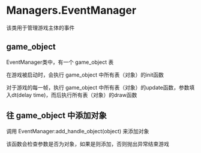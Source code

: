# Managers.EventManager

该类用于管理游戏主体的事件

## game\_object

EventManager类中，有一个 game\_object 表

在游戏被启动时，会执行 game\_object 中所有表（对象）的init函数

对于游戏的每一帧，执行 game\_object 中所有表（对象）的update函数，参数填入dt(delay time)，而后执行所有表（对象）的draw函数

## 往 game\_object 中添加对象

调用 EventManager:add\_handle\_object(object) 来添加对象

该函数会检查参数是否为对象，如果是则添加，否则抛出异常结束游戏


